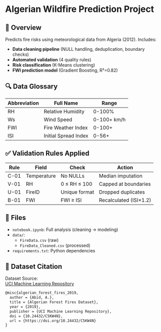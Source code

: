 # Algerian Wildfire Prediction Project

## 📌 Overview
Predicts fire risks using meteorological data from Algeria (2012). Includes:
- **Data cleaning pipeline** (NULL handling, deduplication, boundary checks)
- **Automated validation** (4 quality rules)
- **Risk classification** (K-Means clustering)
- **FWI prediction model** (Gradient Boosting, R²=0.82)

## 🔍 Data Glossary
| Abbreviation | Full Name                | Range       |
|--------------|--------------------------|-------------|
| RH           | Relative Humidity        | 0-100%      |
| Ws           | Wind Speed               | 0-100+ km/h |
| FWI          | Fire Weather Index       | 0-100+      |
| ISI          | Initial Spread Index     | 0-56+       |

## ✅ Validation Rules Applied
| Rule  | Field       | Check                      | Action                 |
|-------|-------------|----------------------------|------------------------|
| C-01  | Temperature | No NULLs                   | Median imputation      |
| V-01  | RH          | 0 ≤ RH ≤ 100               | Capped at boundaries   |
| U-01  | FireID      | Unique format              | Dropped duplicates     |
| B-01  | FWI         | FWI ≥ ISI                  | Recalculated (ISI×1.2) |

## 📂 Files
- `notebook.ipynb`: Full analysis (cleaning → modeling)
- `data/`: 
  - `FireData.csv` (raw)
  - `FireData_Cleaned.csv` (processed)
- `requirements.txt`: Python dependencies

## 📜 Dataset Citation  
Dataset Source:  
[UCI Machine Learning Repository](https://archive.ics.uci.edu/dataset/547/algerian+forest+fires+dataset)  

```markdown
@misc{algerian_forest_fires_2019,  
  author = {Abid, A.},  
  title = {Algerian Forest Fires Dataset},  
  year = {2019},  
  publisher = {UCI Machine Learning Repository},  
  doi = {10.24432/C5KW4N},  
  url = {https://doi.org/10.24432/C5KW4N}  
}



